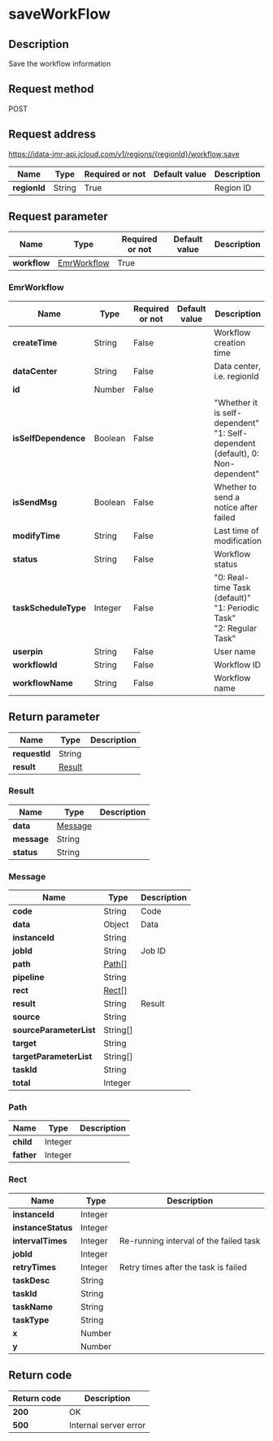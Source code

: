 # saveWorkFlow


## Description
Save the workflow information

## Request method
POST

## Request address
https://idata-jmr-api.jcloud.com/v1/regions/{regionId}/workflow:save

|Name|Type|Required or not|Default value|Description|
|---|---|---|---|---|
|**regionId**|String|True||Region ID|

## Request parameter
|Name|Type|Required or not|Default value|Description|
|---|---|---|---|---|
|**workflow**|[EmrWorkflow](##EmrWorkflow)|True|||

### <a name="EmrWorkflow">EmrWorkflow</a>
|Name|Type|Required or not|Default value|Description|
|---|---|---|---|---|
|**createTime**|String|False||Workflow creation time|
|**dataCenter**|String|False||Data center, i.e. regionId|
|**id**|Number|False|||
|**isSelfDependence**|Boolean|False||"Whether it is self-dependent"<br>"1: Self-dependent (default), 0: Non-dependent"<br>|
|**isSendMsg**|Boolean|False||Whether to send a notice after failed|
|**modifyTime**|String|False||Last time of modification|
|**status**|String|False||Workflow status|
|**taskScheduleType**|Integer|False||"0: Real-time Task (default)"<br>"1: Periodic Task"<br>"2: Regular Task"<br>|
|**userpin**|String|False||User name|
|**workflowId**|String|False||Workflow ID|
|**workflowName**|String|False||Workflow name|

## Return parameter
|Name|Type|Description|
|---|---|---|
|**requestId**|String||
|**result**|[Result](##Result)||


### <a name="Result">Result</a>
|Name|Type|Description|
|---|---|---|
|**data**|[Message](##Message)||
|**message**|String||
|**status**|String||
### <a name="Message">Message</a>
|Name|Type|Description|
|---|---|---|
|**code**|String|Code|
|**data**|Object|Data|
|**instanceId**|String||
|**jobId**|String|Job ID|
|**path**|[Path[]](##Path)||
|**pipeline**|String||
|**rect**|[Rect[]](##Rect)||
|**result**|String|Result|
|**source**|String||
|**sourceParameterList**|String[]||
|**target**|String||
|**targetParameterList**|String[]||
|**taskId**|String||
|**total**|Integer||
### <a name="Path">Path</a>
|Name|Type|Description|
|---|---|---|
|**child**|Integer||
|**father**|Integer||
### <a name="Rect">Rect</a>
|Name|Type|Description|
|---|---|---|
|**instanceId**|Integer||
|**instanceStatus**|Integer||
|**intervalTimes**|Integer|Re-running interval of the failed task|
|**jobId**|Integer||
|**retryTimes**|Integer|Retry times after the task is failed|
|**taskDesc**|String||
|**taskId**|String||
|**taskName**|String||
|**taskType**|String||
|**x**|Number||
|**y**|Number||

## Return code
|Return code|Description|
|---|---|
|**200**|OK|
|**500**|Internal server error|

